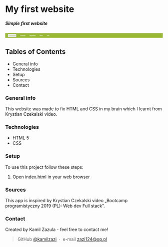 # My first website

##### Simple first website


![screenschoot](./images/screenshoot.JPG)

## Tables of Contents   
* General info
* Technologies
* Setup
* Sources
* Contact

### General info
This website was made to fix HTML and CSS in my brain which I learnt from Krystian Czekalski video.

### Technologies
* HTML 5
* CSS

### Setup
To use this project follow these steps:

1. Open index.html in your web browser

### Sources
This app is inspired by Krystian Czekalski video „Bootcamp programistyczny 2019 (PL): Web dev Full stack”.

### Contact
Created by Kamil Zazula - feel free to contact me!
>
> GitHub [@kamilzazi](https://github.com/kamilzazi) &nbsp;&middot;&nbsp;
> e-mail [zazi124@op.pl]()